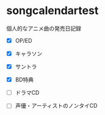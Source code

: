# songcalendartest

個人的なアニメ曲の発売日記録

- [x] OP/ED
- [x] キャラソン
- [x] サントラ
- [x] BD特典

- [ ] ドラマCD
- [ ] 声優・アーティストのノンタイCD
